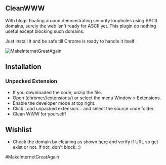 CleanWWW
-----------------

With blogs floating around demonstrating security loopholes using ASCII domains, surely the web isn't ready for ASCII yet.
This plugin do nothing useful except blocking such domains.

Just install it and be safe till Chrome is ready to handle it itself.

![MakeInternetGreatAgain](http://i.imgur.com/lbebiWS.gif)

## Installation

### Unpacked Extension

- If you downloaded the code, unzip the file.
- Open (chrome://extensions/) or select the menu Window > Extensions.
- Enable the developer mode at top right.
- Click Load unpacked extension... and select the source code folder.
- Clean WWW for yourself!


## Wishlist

- Check the domain by cleaning as shown [here](http://stackoverflow.com/questions/11815883/convert-non-ascii-characters-umlauts-accents-to-their-closest-ascii-equiva/23633850#23633850) and verify if URL so get exist or not. If not, don't block. :)


#MakeInternetGreatAgain
